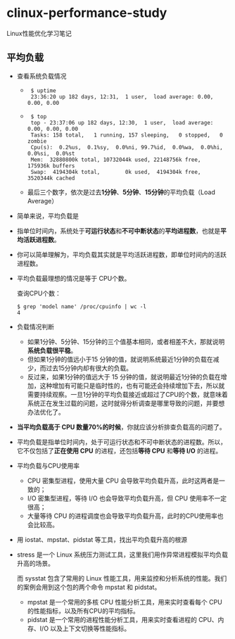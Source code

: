 # clinux-performance-study

Linux性能优化学习笔记



## 平均负载

- 查看系统负载情况

  - ```shell
     $ uptime
     23:36:20 up 182 days, 12:31,  1 user,  load average: 0.00, 0.00, 0.00
     ```

  - ```shell
     $ top
     top - 23:37:06 up 182 days, 12:30,  1 user,  load average: 0.00, 0.00, 0.00
     Tasks: 158 total,   1 running, 157 sleeping,   0 stopped,   0 zombie
     Cpu(s):  0.2%us,  0.1%sy,  0.0%ni, 99.7%id,  0.0%wa,  0.0%hi,  0.0%si,  0.0%st
     Mem:  32880800k total, 10732044k used, 22148756k free,   175936k buffers
     Swap:  4194304k total,        0k used,  4194304k free,  3520344k cached
     ```

  - 最后三个数字，依次是过去**1分钟**、**5分钟**、**15分钟**的平均负载（Load Average）

- 简单来说，平均负载是

- 指单位时间内，系统处于**可运行状态**和**不可中断状态**的**平均进程数**，也就是**平均活跃进程数**。

- 你可以简单理解为，平均负载其实就是平均活跃进程数，即单位时间内的活跃进程数。

- 平均负载最理想的情况是等于 CPU个数。

  查询CPU个数：

  ```shell
  $ grep 'model name' /proc/cpuinfo | wc -l
  4
  ```

- 负载情况判断

  - 如果1分钟、5分钟、15分钟的三个值基本相同，或者相差不大，那就说明**系统负载很平稳**。
  - 但如果1分钟的值远小于15 分钟的值，就说明系统最近1分钟的负载在减少，而过去15分钟内却有很大的负载。
  - 反过来，如果1分钟的值远大于 15 分钟的值，就说明最近1分钟的负载在增加，这种增加有可能只是临时性的，也有可能还会持续增加下去，所以就需要持续观察。一旦1分钟的平均负载接近或超过了CPU的个数，就意味着系统正在发生过载的问题，这时就得分析调查是哪里导致的问题，并要想办法优化了。
  
- **当平均负载高于 CPU 数量70%的时候**，你就应该分析排查负载高的问题了。

- 平均负载是指单位时间内，处于可运行状态和不可中断状态的进程数。所以，它不仅包括了**正在使用 CPU** 的进程，还包括**等待 CPU** 和**等待 I/O** 的进程。

- 平均负载与CPU使用率

  - CPU 密集型进程，使用大量 CPU 会导致平均负载升高，此时这两者是一致的；
  - I/O 密集型进程，等待 I/O 也会导致平均负载升高，但 CPU 使用率不一定很高；
  - 大量等待 CPU 的进程调度也会导致平均负载升高，此时的CPU使用率也会比较高。

- 用 iostat、mpstat、pidstat 等工具，找出平均负载升高的根源

- stress 是一个 Linux 系统压力测试工具，这里我们用作异常进程模拟平均负载升高的场景。

  而 sysstat 包含了常用的 Linux 性能工具，用来监控和分析系统的性能。我们的案例会用到这个包的两个命令 mpstat 和 pidstat。

  - mpstat 是一个常用的多核 CPU 性能分析工具，用来实时查看每个 CPU 的性能指标，以及所有CPU的平均指标。
  - pidstat 是一个常用的进程性能分析工具，用来实时查看进程的 CPU、内存、I/O 以及上下文切换等性能指标。